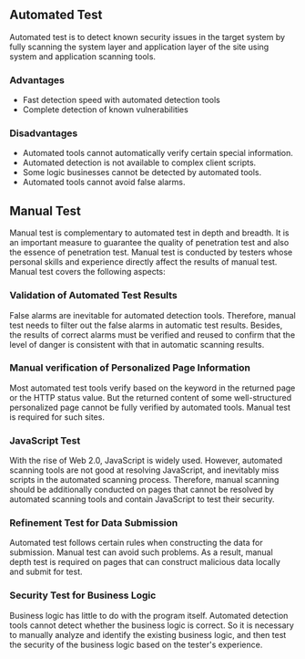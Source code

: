 ## Automated Test
Automated test is to detect known security issues in the target system by fully scanning the system layer and application layer of the site using system and application scanning tools.
### Advantages
- Fast detection speed with automated detection tools
- Complete detection of known vulnerabilities

### Disadvantages
- Automated tools cannot automatically verify certain special information.
- Automated detection is not available to complex client scripts.
- Some logic businesses cannot be detected by automated tools.
-  Automated tools cannot avoid false alarms.

## Manual Test
Manual test is complementary to automated test in depth and breadth. It is an important measure to guarantee the quality of penetration test and also the essence of penetration test. Manual test is conducted by testers whose personal skills and experience directly affect the results of manual test.
Manual test covers the following aspects:
### Validation of Automated Test Results
False alarms are inevitable for automated detection tools. Therefore, manual test needs to filter out the false alarms in automatic test results. Besides, the results of correct alarms must be verified and reused to confirm that the level of danger is consistent with that in automatic scanning results.
### Manual verification of Personalized Page Information 
Most automated test tools verify based on the keyword in the returned page or the HTTP status value. But the returned content of some well-structured personalized page cannot be fully verified by automated tools. Manual test is required for such sites.
### JavaScript Test
With the rise of Web 2.0, JavaScript is widely used. However, automated scanning tools are not good at resolving JavaScript, and inevitably miss scripts in the automated scanning process. Therefore, manual scanning should be additionally conducted on pages that cannot be resolved by automated scanning tools and contain JavaScript to test their security.
### Refinement Test for Data Submission
Automated test follows certain rules when constructing the data for submission. Manual test can avoid such problems. As a result, manual depth test is required on pages that can construct malicious data locally and submit for test.
### Security Test for Business Logic
Business logic has little to do with the program itself. Automated detection tools cannot detect whether the business logic is correct. So it is necessary to manually analyze and identify the existing business logic, and then test the security of the business logic based on the tester's experience.      

